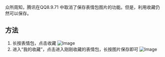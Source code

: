 众所周知，腾讯在QQ8.9.71 中取消了保存表情包图片的功能。但是，利用收藏仍然可以保存。
## 方法
1. 长按表情包，点击收藏
![Image](https://pic1.imgdb.cn/item/67a0b94cd0e0a243d4f9bc87.jpg)
2. 进入“我的收藏”，点击进入刚刚收藏的表情包，长按图片保存即可
![Image](https://pic1.imgdb.cn/item/67a0bb1ed0e0a243d4f9bd2a.jpg)
